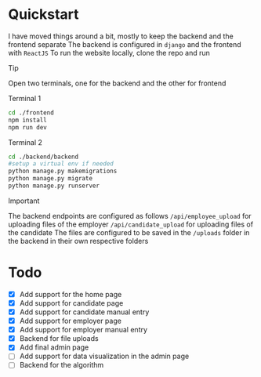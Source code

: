 # Quickstart
I have moved things around a bit, mostly to keep the backend and the frontend separate
The backend is configured in `django` and the frontend with `ReactJS`
To run the website locally, clone the repo and run


> [!TIP]
>Open two terminals, one for the backend and the other for frontend

Terminal 1
```bash
cd ./frontend
npm install
npm run dev
```

Terminal 2
```bash
cd ./backend/backend
#setup a virtual env if needed
python manage.py makemigrations
python manage.py migrate
python manage.py runserver
```


> [!IMPORTANT]
> The backend endpoints are configured as follows
>   `/api/employee_upload` for uploading files of the employer
>   `/api/candidate_upload` for uploading files of the candidate
> The files are configured to be saved in the `/uploads` folder in the backend in their own respective folders

# Todo
- [x] Add support for the home page 
- [x] Add support for candidate page 
- [x] Add support for candidate manual entry
- [x] Add support for employer page
- [x] Add support for employer manual entry
- [x] Backend for file uploads
- [x] Add final admin page
- [ ] Add support for data visualization in the admin page
- [ ] Backend for the algorithm
